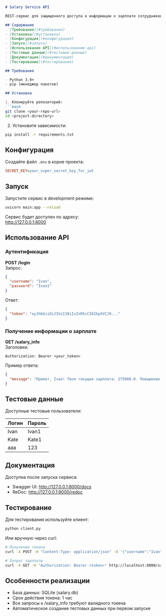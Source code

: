 ```markdown
# Salary Service API

REST-сервис для защищенного доступа к информации о зарплате сотрудников с JWT-аутентификацией.

## Содержание
- [Требования](#требования)
- [Установка](#установка)
- [Конфигурация](#конфигурация)
- [Запуск](#запуск)
- [Использование API](#использование-api)
- [Тестовые данные](#тестовые-данные)
- [Документация](#документация)
- [Тестирование](#тестирование)

## Требования

- Python 3.9+
- pip (менеджер пакетов)

## Установка

1. Клонируйте репозиторий:
```bash
git clone <your-repo-url>
cd <project-directory>
```

2. Установите зависимости:
```bash
pip install -r requirements.txt
```

## Конфигурация

Создайте файл `.env` в корне проекта:
```ini
SECRET_KEY=your_super_secret_key_for_jwt
```

## Запуск

Запустите сервис в development режиме:
```bash
uvicorn main:app --reload
```

Сервис будет доступен по адресу:  
http://127.0.0.1:8000

## Использование API

### Аутентификация
**POST /login**  
Запрос:
```json
{
  "username": "Ivan",
  "password": "Ivan1"
}
```

Ответ:
```json
{
  "token": "eyJhbGciOiJIUzI1NiIsInR5cCI6IkpXVCJ9..."
}
```

### Получение информации о зарплате
**GET /salary_info**  
Заголовки:
```
Authorization: Bearer <your_token>
```

Пример ответа:
```json
{
  "message": "Привет, Ivan! Твоя текущая зарплата: 275000.0. Повышение будет 2025-11-15"
}
```

## Тестовые данные

Доступные тестовые пользователи:

| Логин | Пароль |
|-------|--------|
| Ivan  | Ivan1  |
| Kate  | Kate1  |
| aaa   | 123    |

## Документация

Доступна после запуска сервиса:
- Swagger UI: http://127.0.0.1:8000/docs
- ReDoc: http://127.0.0.1:8000/redoc

## Тестирование

Для тестирования используйте клиент:
```bash
python client.py
```

Или вручную через curl:
```bash
# Получение токена
curl -X POST -H "Content-Type: application/json" -d '{"username":"Ivan","password":"Ivan1"}' http://localhost:8000/login

# Запрос зарплаты
curl -X GET -H "Authorization: Bearer <token>" http://localhost:8000/salary_info
```

## Особенности реализации

- База данных: SQLite (salary.db)
- Срок действия токена: 1 час
- Все запросы к /salary_info требуют валидного токена
- Автоматическое создание тестовых данных при первом запуске
```